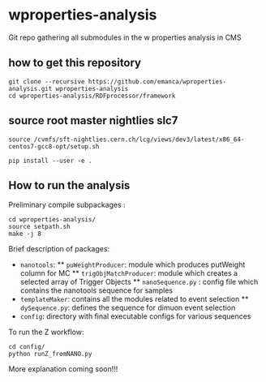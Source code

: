 # wproperties-analysis
Git repo gathering all submodules in the w properties analysis in CMS

## how to get this repository

```
git clone --recursive https://github.com/emanca/wproperties-analysis.git wproperties-analysis
cd wproperties-analysis/RDFprocessor/framework
```

## source root master nightlies slc7

`source /cvmfs/sft-nightlies.cern.ch/lcg/views/dev3/latest/x86_64-centos7-gcc8-opt/setup.sh`

`pip install --user -e .`

## How to run the analysis

Preliminary compile subpackages :
```
cd wproperties-analysis/
source setpath.sh
make -j 8
```

Brief description of packages:

* `nanotools`: 
  ** `puWeightProducer`: module which produces putWeight column for MC
  ** `trigObjMatchProducer`: module which creates a selected array of Trigger Objects
  ** `nanoSequence.py` : config file which contains the nanotools sequence for samples
* `templateMaker`: contains all the modules related to event selection
  ** `dySequence.py`: defines the sequence for dimuon event selection
* `config`: directory with final executable configs for various sequences


To run the Z workflow:
```
cd config/
python runZ_fromNANO.py
```

More explanation coming soon!!!